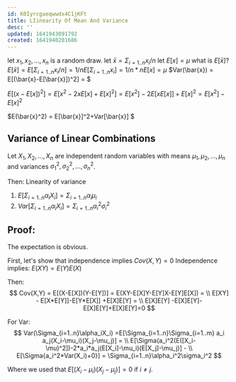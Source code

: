 ```yaml
---
id: K0Iyrcgaeqwwdx4C1jKFt
title: LIinearity Of Mean And Variance
desc: ''
updated: 1641943091792
created: 1641940201686
---
```



let $x_1,x_2,...,x_n$ is a random draw.
let $\bar{x}= \Sigma_{i=1..n}x_i/n$
let $E[x]=\mu$
what is $E[\bar{x}]$?
$E[\bar{x}] = E[\Sigma_{i=1..n}x_i/n]=1/n  E[\Sigma_{i=1..n}x_i] = 1/n*nE[x] = \mu$
$Var(\bar{x}) = E[(\bar{x}-E[\bar{x}])^2] = $

$E[(x-E[x])^2]=E[x^2-2xE[x]+E[x]^2] = E[x^2]-2E[xE[x]]+E[x]^2 = E[x^2] - E[x]^2$

$E(\bar{x}^2) = E[\bar{x}]^2+Var[\bar{x}] $

## Variance of Linear Combinations ##

Let $X_1,X_2,...,X_n$ are independent random variables with means
$\mu_1,\mu_2,...,\mu_n$ and variances $\sigma_1^2,\sigma_2^2,...,\sigma_n^2$.


Then:
Linearity of variance
1. $E[\Sigma_{i=1..n}\alpha_iX_i] =\Sigma_{i=1..n}\alpha_i\mu_i$
2. $Var[\Sigma_{i=1..n}\alpha_iX_i] =\Sigma_{i=1..n}\alpha_i^2\sigma_i^2$

## Proof:
The expectation is obvious.


First, let's show that independence implies $Cov(X,Y) = 0$
Independence implies: $E(XY) = E(Y)E(X)$

Then:
$$
Cov(X,Y) = E[(X-E[X])(Y-E[Y])] = E(XY-E[X]Y-E[Y]X-E[Y]E[X]) = \\
E[XY] - E[X*E[Y]]-E[Y*E[X]] +E[X]E[Y] = \\
E[X]E[Y] -E[X]E[Y]-E[X]E[Y]+E[X]E[Y]=0
$$

For Var:
$$
Var(\Sigma_{i=1..n}\alpha_iX_i)  =E[\Sigma_{i=1..n}\Sigma_{i=1..m} a_i a_j(X_i-\mu_i)(X_j-\mu_j)] = \\
E[\Sigma(a_i^2(E([X_i-\mu)^2])-2*a_i*a_j(E[X_i]-\mu_i)(E[X_j]-\mu_j)] - \\
E[\Sigma{a_i^2*Var(X_i)+0}] = \Sigma_{i=1..n}\alpha_i^2\sigma_i^2  
$$

Where we used that $E[(X_i-\mu_i)(X_j-\mu_j)] = 0$ if $i\ne j$.













